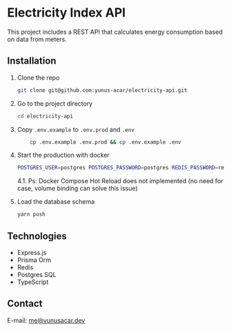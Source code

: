 # Electricity Index API

This project includes a REST API that calculates energy consumption based on data from meters.

## Installation

1. Clone the repo
   ```bash
   git clone git@github.com:yunus-acar/electricity-api.git
   ```

2. Go to the project directory
   ```bash
   cd electricity-api
   ```

3. Copy `.env.example` to `.env.prod` and `.env`
   ```bash
       cp .env.example .env.prod && cp .env.example .env
   ```
4. Start the production with docker
      ```bash
      POSTGRES_USER=postgres POSTGRES_PASSWORD=postgres REDIS_PASSWORD=redis docker-compose up -d
      ```
   4.1. Ps: Docker Compose Hot Reload does not implemented (no need for case, volume binding can solve this issue)

5. Load the database schema
   ```bash
   yarn push
   ```

## Technologies

- Express.js
- Prisma Orm
- Redis
- Postgres SQL
- TypeScript

## Contact

E-mail: me@yunusacar.dev

